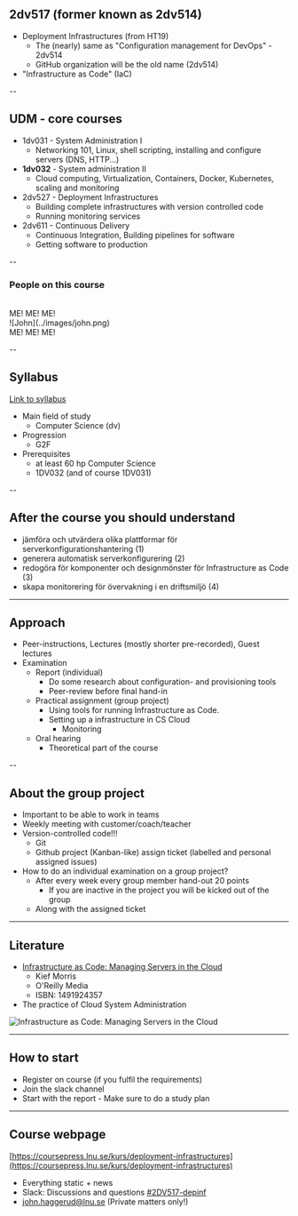 ## 2dv517 (former known as 2dv514)
* Deployment Infrastructures (from HT19)
  * The (nearly) same as "Configuration management for DevOps" - 2dv514
  * GitHub organization will be the old name (2dv514)
* "Infrastructure as Code" (IaC)


--
## UDM - core courses

* 1dv031 - System Administration I
  * Networking 101, Linux, shell scripting, installing and configure servers (DNS, HTTP...)
* **1dv032** - System administration II
  * Cloud computing, Virtualization, Containers, Docker, Kubernetes, scaling and monitoring 
* 2dv527 - Deployment Infrastructures  
  * Building complete infrastructures with version controlled code
  * Running monitoring services
* 2dv611 - Continuous Delivery
  * Continuous Integration, Building pipelines for software
  * Getting software to production 


--

### People on this course

<div class="fragment fade-in center">
<br>
ME! ME! ME!<br>
![John](../images/john.png)<br>
ME! ME! ME!
</div>


--

## Syllabus
[Link to syllabus](http://kursplan.lnu.se/kursplaner/kursplan-2dv517-1.pdf)
* Main field of study
  * Computer Science (dv)
* Progression
  * G2F
* Prerequisites
  * at least 60 hp Computer Science
  * 1DV032 (and of course 1DV031)


--
<!-- Goals -->
## After the course you should understand
<!-- {_style="font-size: 140%"} -->
* jämföra och utvärdera olika plattformar för serverkonfigurationshantering (1)
* generera automatisk serverkonfigurering (2)
* redogöra för komponenter och designmönster för Infrastructure as Code (3)
* skapa monitorering för övervakning i en driftsmiljö (4)
<!-- {_class="lnu-font-size-80 lnu-margin-right-30"} -->


---
## Approach
* Peer-instructions, Lectures (mostly shorter pre-recorded), Guest lectures 
* Examination
  * Report (individual)
    * Do some research about configuration- and provisioning tools
    * Peer-review before final hand-in
  * Practical assignment (group project)
    * Using tools for running Infrastructure as Code.
    * Setting up a infrastructure in CS Cloud
      * Monitoring
  * Oral hearing 
    * Theoretical part of the course
<!-- {_style="font-size: 90%"} -->


--
## About the group project
* Important to be able to work in teams
* Weekly meeting with customer/coach/teacher
* Version-controlled code!!!
  * Git
  * Github project (Kanban-like) assign ticket (labelled and personal assigned issues)
* How to do an individual examination on a group project?
  * After every week every group member hand-out 20 points
    * If you are inactive in the project you will be kicked out of the group
  * Along with the assigned ticket
  



---
<!-- Literature -->
## Literature
* [Infrastructure as Code: Managing Servers in the Cloud](http://www.adlibris.com/se/organisationer/product.aspx?isbn=1491924357)
  * Kief Morris
  * O'Reilly Media
  * ISBN: 1491924357
* The practice of Cloud System Administration

![Infrastructure as Code: Managing Servers in the Cloud](http://www.adlibris.com/se/organisationer/covers/M/1/49/1491924357.jpg)



---
## How to start
* Register on course (if you fulfil the requirements)
* Join the slack channel
* Start with the report - Make sure to do a study plan


---
<!-- webpage -->
## Course webpage
[https://coursepress.lnu.se/kurs/deployment-infrastructures](https://coursepress.lnu.se/kurs/deployment-infrastructures)
* Everything static + news
* Slack: Discussions and questions [#2DV517-depinf](https://coursepress.slack.com/messages/C6SRZQWSJ)
*  john.haggerud@lnu.se (Private matters only!)
<!-- {_style="margin-right: 25%"} -->
